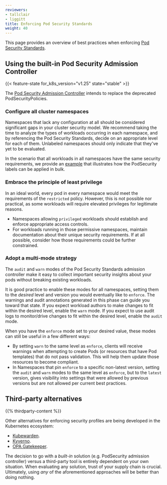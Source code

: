 ```yaml
---
reviewers:
- tallclair
- liggitt
title: Enforcing Pod Security Standards
weight: 40
---
```


<!-- overview -->

This page provides an overview of best practices when enforcing
[Pod Security Standards](/docs/concepts/security/pod-security-standards).

<!-- body -->

## Using the built-in Pod Security Admission Controller

{{< feature-state for_k8s_version="v1.25" state="stable" >}}

The [Pod Security Admission Controller](/docs/reference/access-authn-authz/admission-controllers/#podsecurity)
intends to replace the deprecated PodSecurityPolicies. 

### Configure all cluster namespaces

Namespaces that lack any configuration at all should be considered significant gaps in your cluster
security model. We recommend taking the time to analyze the types of workloads occurring in each
namespace, and by referencing the Pod Security Standards, decide on an appropriate level for
each of them. Unlabeled namespaces should only indicate that they've yet to be evaluated.

In the scenario that all workloads in all namespaces have the same security requirements,
we provide an [example](/docs/tasks/configure-pod-container/enforce-standards-namespace-labels/#applying-to-all-namespaces)
that illustrates how the PodSecurity labels can be applied in bulk.

### Embrace the principle of least privilege

In an ideal world, every pod in every namespace would meet the requirements of the `restricted`
policy. However, this is not possible nor practical, as some workloads will require elevated
privileges for legitimate reasons.

- Namespaces allowing `privileged` workloads should establish and enforce appropriate access controls.
- For workloads running in those permissive namespaces, maintain documentation about their unique
  security requirements. If at all possible, consider how those requirements could be further
  constrained.

### Adopt a multi-mode strategy

The `audit` and `warn` modes of the Pod Security Standards admission controller make it easy to
collect important security insights about your pods without breaking existing workloads.

It is good practice to enable these modes for all namespaces, setting them to the _desired_ level
and version you would eventually like to `enforce`. The warnings and audit annotations generated in
this phase can guide you toward that state. If you expect workload authors to make changes to fit
within the desired level, enable the `warn` mode. If you expect to use audit logs to monitor/drive
changes to fit within the desired level, enable the `audit` mode.

When you have the `enforce` mode set to your desired value, these modes can still be useful in a
few different ways:

- By setting `warn` to the same level as `enforce`, clients will receive warnings when attempting
  to create Pods (or resources that have Pod templates) that do not pass validation. This will help
  them update those resources to become compliant.
- In Namespaces that pin `enforce` to a specific non-latest version, setting the `audit` and `warn`
  modes to the same level as `enforce`, but to the `latest` version, gives visibility into settings
  that were allowed by previous versions but are not allowed per current best practices.

## Third-party alternatives

{{% thirdparty-content %}}

Other alternatives for enforcing security profiles are being developed in the Kubernetes
ecosystem:

- [Kubewarden](https://github.com/kubewarden).
- [Kyverno](https://kyverno.io/policies/).
- [OPA Gatekeeper](https://github.com/open-policy-agent/gatekeeper).

The decision to go with a _built-in_ solution (e.g. PodSecurity admission controller) versus a
third-party tool is entirely dependent on your own situation. When evaluating any solution,
trust of your supply chain is crucial. Ultimately, using _any_ of the aforementioned approaches
will be better than doing nothing.
